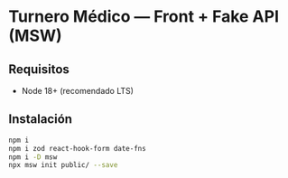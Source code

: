 # Turnero Médico — Front + Fake API (MSW)

## Requisitos
- Node 18+ (recomendado LTS)

## Instalación
```bash
npm i
npm i zod react-hook-form date-fns
npm i -D msw
npx msw init public/ --save
